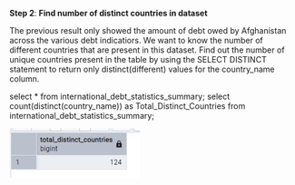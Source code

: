 **Step 2**: **Find number of distinct countries in dataset**

The previous result only showed the amount of debt owed by Afghanistan across the various debt indicatiors. 
We want to know the number of different countries that are present in this dataset.
Find out the number of unique countries present in the table by using the SELECT DISTINCT statement to return only 
distinct(different) values for the country_name column. 

select * from international_debt_statistics_summary;
select count(distinct(country_name)) as Total_Distinct_Countries 
from international_debt_statistics_summary;

![Step 2 Result](/Step_2_result.jpg)
